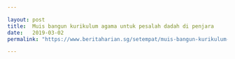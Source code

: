 ```yaml
---

layout: post
title:  Muis bangun kurikulum agama untuk pesalah dadah di penjara
date:   2019-03-02
permalink: "https://www.beritaharian.sg/setempat/muis-bangun-kurikulum-agama-untuk-pesalah-dadah-di-penjara"

---
```

